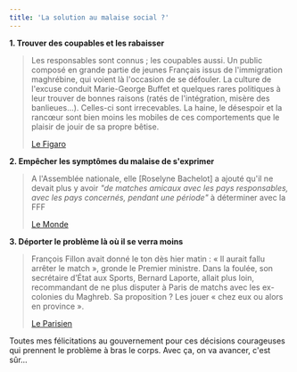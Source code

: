 ```yaml
---
title: 'La solution au malaise social ?'
---
```


**1\. Trouver des coupables et les rabaisser**

> Les responsables sont connus&nbsp;; les coupables aussi. Un public composé en
> grande partie de jeunes Français issus de l'immigration maghrébine, qui voient
> là l'occasion de se défouler. La culture de l'excuse conduit Marie-George
> Buffet et quelques rares politiques à leur trouver de bonnes raisons (ratés de
> l'intégration, misère des banlieues…). Celles-ci sont irrecevables. La haine,
> le désespoir et la rancœur sont bien moins les mobiles de ces comportements
> que le plaisir de jouir de sa propre bêtise.
>
> [Le Figaro](http://www.lefigaro.fr/debats/2008/10/16/01005-20081016ARTFIG00018-un-match-des-sifflets-et-une-faute-.php)</p>

**2\. Empêcher les symptômes du malaise de s'exprimer**

> A l'Assemblée nationale, elle [Roselyne Bachelot] a ajouté qu'il ne devait
> plus y avoir _"de matches amicaux avec les pays responsables, avec les pays
> concernés, pendant une période"_ à déterminer avec la FFF
>
> [Le Monde](http://www.lemonde.fr/sport/article/2008/10/15/marseillaise-sifflee-le-match-aurait-du-etre-interrompu-selon-francois-fillon_1106925_3242.html)

**3\. Déporter le problème là où il se verra moins**

> François Fillon avait donné le ton dès hier matin&nbsp;: «&nbsp;Il aurait
> fallu arrêter le match&nbsp;», gronde le Premier ministre. Dans la foulée, son
> secrétaire d’État aux Sports, Bernard Laporte, allait plus loin, recommandant
> de ne plus disputer à Paris de matchs avec les ex-colonies du Maghreb. Sa
> proposition&nbsp;? Les jouer «&nbsp;chez eux ou alors en province&nbsp;».
>
> [Le Parisien](http://www.leparisien.fr/une/marseillaise-huee-80-des-francais-choques-16-10-2008-277626.php)

Toutes mes félicitations au gouvernement pour ces décisions courageuses qui
prennent le problème à bras le corps. Avec ça, on va avancer, c'est sûr…

